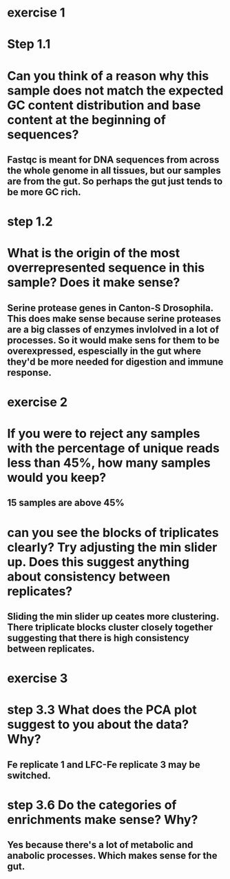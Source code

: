 # exercise 1
# Step 1.1 
# Can you think of a reason why this sample does not match the expected GC content distribution and base content at the beginning of sequences?
## Fastqc is meant for DNA sequences from across the whole genome in all tissues, but our samples are from the gut. So perhaps the gut just tends to be more GC rich.

# step 1.2
# What is the origin of the most overrepresented sequence in this sample? Does it make sense?
## Serine protease genes in Canton-S Drosophila. This does make sense because serine proteases are a big classes of enzymes invlolved in a lot of processes. So it would make sens for them to be overexpressed, espescially in the gut where they'd be more needed for digestion and immune response.

# exercise 2
# If you were to reject any samples with the percentage of unique reads less than 45%, how many samples would you keep?
## 15 samples are above 45%
# can you see the blocks of triplicates clearly? Try adjusting the min slider up. Does this suggest anything about consistency between replicates?
## Sliding the min slider up ceates more clustering. There triplicate blocks cluster closely together suggesting that there is high consistency between replicates. 

# exercise 3
# step 3.3 What does the PCA plot suggest to you about the data? Why?
## Fe replicate 1 and LFC-Fe replicate 3 may be switched.

# step 3.6 Do the categories of enrichments make sense? Why?
## Yes because there's a lot of metabolic and anabolic processes. Which makes sense for the gut. 